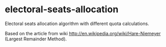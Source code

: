 electoral-seats-allocation
==========================
Electoral seats allocation algorithm with different quota calculations.

Based on the article from wiki http://en.wikipedia.org/wiki/Hare-Niemeyer (Largest Remainder Method).

